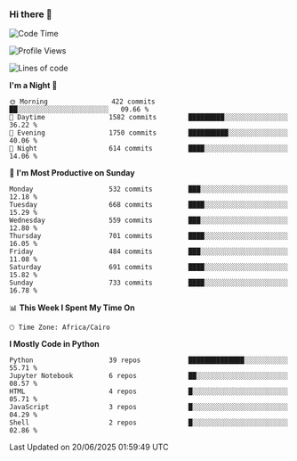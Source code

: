 ### Hi there 👋

<!--
**AMR-KELEG/AMR-KELEG** is a ✨ _special_ ✨ repository because its `README.md` (this file) appears on your GitHub profile.

Here are some ideas to get you started:

- 🔭 I’m currently working on ...
- 🌱 I’m currently learning ...
- 👯 I’m looking to collaborate on ...
- 🤔 I’m looking for help with ...
- 💬 Ask me about ...
- 📫 How to reach me: ...
- 😄 Pronouns: ...
- ⚡ Fun fact: ...
-->

<!--START_SECTION:waka-->
![Code Time](http://img.shields.io/badge/Code%20Time-0%20secs-blue)

![Profile Views](http://img.shields.io/badge/Profile%20Views-0-blue)

![Lines of code](https://img.shields.io/badge/From%20Hello%20World%20I%27ve%20Written-25.7%20million%20lines%20of%20code-blue)

**I'm a Night 🦉** 

```text
🌞 Morning                422 commits         ██░░░░░░░░░░░░░░░░░░░░░░░   09.66 % 
🌆 Daytime                1582 commits        █████████░░░░░░░░░░░░░░░░   36.22 % 
🌃 Evening                1750 commits        ██████████░░░░░░░░░░░░░░░   40.06 % 
🌙 Night                  614 commits         ████░░░░░░░░░░░░░░░░░░░░░   14.06 % 
```
📅 **I'm Most Productive on Sunday** 

```text
Monday                   532 commits         ███░░░░░░░░░░░░░░░░░░░░░░   12.18 % 
Tuesday                  668 commits         ████░░░░░░░░░░░░░░░░░░░░░   15.29 % 
Wednesday                559 commits         ███░░░░░░░░░░░░░░░░░░░░░░   12.80 % 
Thursday                 701 commits         ████░░░░░░░░░░░░░░░░░░░░░   16.05 % 
Friday                   484 commits         ███░░░░░░░░░░░░░░░░░░░░░░   11.08 % 
Saturday                 691 commits         ████░░░░░░░░░░░░░░░░░░░░░   15.82 % 
Sunday                   733 commits         ████░░░░░░░░░░░░░░░░░░░░░   16.78 % 
```


📊 **This Week I Spent My Time On** 

```text
🕑︎ Time Zone: Africa/Cairo
```

**I Mostly Code in Python** 

```text
Python                   39 repos            ██████████████░░░░░░░░░░░   55.71 % 
Jupyter Notebook         6 repos             ██░░░░░░░░░░░░░░░░░░░░░░░   08.57 % 
HTML                     4 repos             █░░░░░░░░░░░░░░░░░░░░░░░░   05.71 % 
JavaScript               3 repos             █░░░░░░░░░░░░░░░░░░░░░░░░   04.29 % 
Shell                    2 repos             █░░░░░░░░░░░░░░░░░░░░░░░░   02.86 % 
```




 Last Updated on 20/06/2025 01:59:49 UTC
<!--END_SECTION:waka-->
